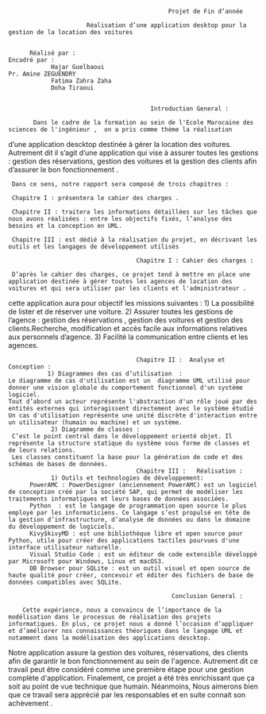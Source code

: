                                                  Projet de Fin d’année 
                                          
                          Réalisation d’une application desktop pour la gestion de la location des voitures
                          
                     
          Réalisé par :                                                                  Encadré par :
                Hajar Guelbaoui                                                               Pr. Amine ZEGUENDRY
                Fatima Zahra Zaha
                Doha Tiraoui
                
                
                                            Introduction General :

           Dans le cadre de la formation au sein de l'Ecole Marocaine des sciences de l'ingénieur ,  on a pris comme thème la réalisation 
d’une application descktop destinée à gérer la location des voitures. Autrement dit il s’agit d’une application qui vise à assurer toutes les gestions : gestion des réservations, gestion des voitures et la gestion des clients afin d’assurer le bon fonctionnement .

     Dans ce sens, notre rapport sera composé de trois chapitres : 
     
     Chapitre I : présentera le cahier des charges .
     
     Chapitre II : traitera les informations détaillées sur les tâches que nous avons réalisées : entre les objectifs fixés, l’analyse des besoins et la conception en UML.

     Chapitre III : est dédié à la réalisation du projet, en décrivant les outils et les langages de développement utilisés
   
                                        Chapitre I : Cahier des charges :
   
     D’après le cahier des charges, ce projet tend à mettre en place une application destinée à gérer toutes les agences de location des voitures et qui sera utiliser par les clients et l'administrateur .
   cette application aura pour objectif les missions suivantes :
         1) La possibilité de lister et de réserver une voiture.
         2) Assurer toutes les gestions de l’agence : gestion des réservations , gestion des voitures et gestion des clients.Recherche, modification et accès facile aux informations relatives aux personnels d’agence.
         3) Facilité la communication entre clients et les agences.
         
                                        Chapitre II :  Analyse et Conception :
               1) Diagrammes des cas d’utilisation  :
    Le diagramme de cas d'utilisation est un  diagramme UML utilisé pour donner une vision globale du comportement fonctionnel d'un système logiciel.   
    Tout d’abord un acteur représente l'abstraction d'un rôle joué par des entités externes qui interagissent directement avec le système étudié
    Un cas d'utilisation représente une unité discrète d'interaction entre un utilisateur (humain ou machine) et un système.
                2) Diagramme de classes :
     C’est le point central dans le développement orienté objet. Il représente la structure statique du système sous forme de classes et de leurs relations. 
     Les classes constituent la base pour la génération de code et des schémas de bases de données.
                                        Chapitre III :   Réalisation :
                1) Outils et technologies de développement:
          PowerAMC : PowerDesigner (anciennement PowerAMC) est un logiciel de conception créé par la société SAP, qui permet de modéliser les traitements informatiques et leurs bases de données associées.
          Python  : est le langage de programmation open source le plus employé par les informaticiens. Ce langage s’est propulsé en tête de la gestion d’infrastructure, d’analyse de données ou dans le domaine du développement de logiciels.
          Kivy$kivyMD : est une bibliothèque libre et open source pour Python, utile pour créer des applications tactiles pourvues d'une interface utilisateur naturelle.
          Visual Studio Code : est un éditeur de code extensible développé par Microsoft pour Windows, Linux et macOS3.
          DB Browser pour SQLite : est un outil visuel et open source de haute qualité pour créer, concevoir et éditer des fichiers de base de données compatibles avec SQLite.
          
                                                  Conclusion General :
       
        Cette expérience, nous a convaincu de l’importance de la modélisation dans le processus de réalisation des projets informatiques. En plus, ce projet nous a donné l’occasion d’appliquer et d’améliorer nos connaissances théoriques dans le langage UML et notamment dans la modélisation des applications descktop. 
Notre application assure la gestion des voitures, réservations, des clients afin de garantir le bon fonctionnement au sein de l'agence. Autrement dit ce travail peut être considéré comme une première étape pour une gestion complète d'application. 
Finalement, ce projet a été très enrichissant que ça soit au point de vue technique que humain.
   Néanmoins, Nous aimerons bien que ce travail sera apprécié par les responsables et en suite connait son achèvement .
         
